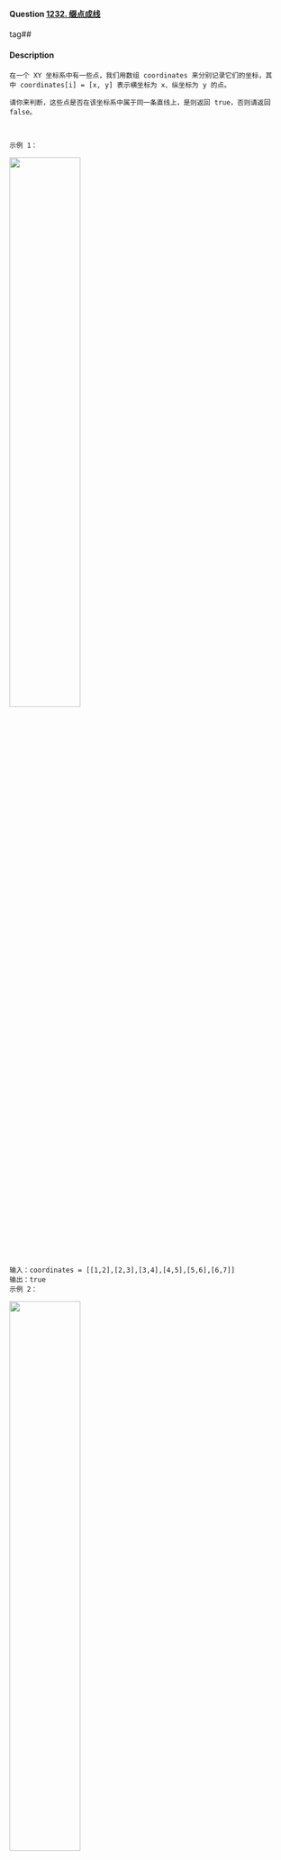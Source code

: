 #### Question [1232. 缀点成线](https://leetcode-cn.com/problems/check-if-it-is-a-straight-line/)

tag##



#### Description

```
在一个 XY 坐标系中有一些点，我们用数组 coordinates 来分别记录它们的坐标，其中 coordinates[i] = [x, y] 表示横坐标为 x、纵坐标为 y 的点。

请你来判断，这些点是否在该坐标系中属于同一条直线上，是则返回 true，否则请返回 false。

 

示例 1：

```

<img src="https://raw.githubusercontent.com/jontyzheng/leetcode-journal/master/2020-12-17-%E6%95%B0%E5%AD%A6-1232-%E7%BC%80%E7%82%B9%E6%88%90%E7%BA%BF/untitled-diagram-1.jpg" width="50%">



```
输入：coordinates = [[1,2],[2,3],[3,4],[4,5],[5,6],[6,7]]
输出：true
示例 2：

```

<img src="https://raw.githubusercontent.com/jontyzheng/leetcode-journal/master/2020-12-17-%E6%95%B0%E5%AD%A6-1232-%E7%BC%80%E7%82%B9%E6%88%90%E7%BA%BF/untitled-diagram-2.jpg" width="50%">

```
输入：coordinates = [[1,1],[2,2],[3,4],[4,5],[5,6],[7,7]]
输出：false
 

提示：

2 <= coordinates.length <= 1000
coordinates[i].length == 2
-10^4 <= coordinates[i][0], coordinates[i][1] <= 10^4
coordinates 中不含重复的点

来源：力扣（LeetCode）
链接：https://leetcode-cn.com/problems/check-if-it-is-a-straight-line
著作权归领扣网络所有。商业转载请联系官方授权，非商业转载请注明出处。
```









#### Code

```java
class Solution {
    //执行用时：1 ms
    public boolean checkStraightLine(int[][] coordinates) {
        boolean isStraightLine = true;
        int rows = coordinates.length;

        double deltaY0 = coordinates[1][1] - coordinates[0][1];
        double deltaX0 = coordinates[1][0] - coordinates[0][0];
        
        if (rows == 2)
            return true;
        
        if (deltaX0 == 0) {                 //  update: 分垂直线斜率不存在的情况
            for (int i = 2; i < rows; i++) {
                double delX = coordinates[i][0] - coordinates[0][0];
                if (delX != 0) {
                    return false;
                }
            }
        }
        else {
            double k = deltaY0/deltaX0;
            for (int i = 2; i < rows; i++) {
                double delY = coordinates[i][1] - coordinates[0][1];
                double delX = coordinates[i][0] - coordinates[0][0];                
                double slope = delY / delX;
                if (slope != k) {
                    isStraightLine = false;
                    break;
                }
            }
        }
        return isStraightLine;
    }
}
```







#### 分析

现有一组坐标, 要求判断它们在同一条直线上.

基本思路是求斜率, 如果有偏移的点就可以知道这一组点不位于同一条直线上.

> 斜率公式:
>
> k = (y1 - y0) / (x1 = x0)



分别计算前后两点(或者每一点与第一点之间的斜率), 以第一个点和第二点之间的斜率为基准. 每次求出后面的点和第一个点之间的斜率.

若遇到不一致的点说明偏移直线, 可判断为该组坐标不在同一条直线上.



因为除法的结果要用作数值比较, 所以除法的结果应该用 double 接收.





#### 测试用例过滤

##### I.整数的除法取整

<img src="https://raw.githubusercontent.com/jontyzheng/leetcode-journal/master/2020-12-17-%E6%95%B0%E5%AD%A6-1232-%E7%BC%80%E7%82%B9%E6%88%90%E7%BA%BF/slope1.PNG" width="50%">



```java
class Solution {
    public boolean checkStraightLine(int[][] coordinates) {
        int rows = coordinates.length;
        int k = 0;
        
        k = (coordinates[1][1] - coordinates[0][1]) / (coordinates[1][0] - coordinates[0][0]);

        boolean isStraightLine = true;
        
        if (rows == 2)
            return true;

        outer:
        for (int i = 2; i < rows; i++) {
            for (int j = 0; j < 2; j++) {
                int deltaY = coordinates[i][1] - coordinates[0][1];
                int deltaX = coordinates[i][0] - coordinates[0][0];
                int slope = deltaY / deltaX;
                if (slope != k) {
                    isStraightLine = false;
                    break outer;
                }
            }
        }
        return isStraightLine;
    }
}
```



```
输入：[[1,1],[2,2],[3,4],[4,5],[5,6],[7,7]]
输出：true
预期：false
```

> 解释:
>
> k<sub>0</sub> 为 1, (4-2)/(3/1) = 1 (1.5 被截取) 导致相等, 没有判断出来. 所以造成会返回 true.



###### 方法: 修改斜率的计算公式

修改 deltaY 和 deltaX 的接收类型, 浮点数之间的运算可以得到除法额的完整小数.





##### II.分母为零的规则

<img src="https://raw.githubusercontent.com/jontyzheng/leetcode-journal/master/2020-12-17-%E6%95%B0%E5%AD%A6-1232-%E7%BC%80%E7%82%B9%E6%88%90%E7%BA%BF/slope2.PNG" width="50%">



```java
class Solution {
    public boolean checkStraightLine(int[][] coordinates) {
        int rows = coordinates.length;
        double k = 0.0;
        
        k = (coordinates[1][1] - coordinates[0][1]) / (coordinates[1][0] - coordinates[0][0]);

        boolean isStraightLine = true;
        
        if (rows == 2)
            return true;
        
        for (int i = 2; i < rows; i++) {    //  update: 删除内循环因子 j, 循环体中并没有用到        
            double deltaY = coordinates[i][1] - coordinates[0][1];  
            //  update: 修改 deltaY 的 int 为 double 
            double deltaX = coordinates[i][0] - coordinates[0][0];
            double slope = deltaY / deltaX; //  update: 修改 int 为 double
            if (slope != k) {
                isStraightLine = false;
                break;
            }            
        }
        return isStraightLine;
    }
}
```



```
执行出错信息：
Line 6: java.lang.ArithmeticException: / by zero
最后执行的输入：
[[0,0],[0,1],[0,-1]]
```

> 解释:
>
> 当整数除以 0 的时候会抛出数学异常.
>
> (1-0) / (0 - 0)



###### 方法: 分情况讨论

已知两点坐标求斜率没有别的方法, 所以分情况讨论.

直线垂直于 y 轴属于直线斜率不存在的情况.

分情况讨论:

①. 当 k 不存在的时候, 最开始两点位于同一条垂线上, 横坐标之差为 0, 这时候依次比较后面的点与第一个点的**横坐标之差**是否为 0. 

如果位于后面的点的横坐标与第一个点的横坐标之差为 0, 说明总是在同一条垂线上. 若有偏移则返回 false;

②. 当 k 不存在, 按照前面的方法比较**斜率**.







##### III.斜率的整除截取

<img src="https://raw.githubusercontent.com/jontyzheng/leetcode-journal/master/2020-12-17-%E6%95%B0%E5%AD%A6-1232-%E7%BC%80%E7%82%B9%E6%88%90%E7%BA%BF/slope3.PNG" width="50%">



```java
class Solution {
    //49/79
    public boolean checkStraightLine(int[][] coordinates) {
        boolean isStraightLine = true;
        int rows = coordinates.length;

        int deltaY0 = coordinates[1][1] - coordinates[0][1];
        int deltaX0 = coordinates[1][0] = coordinates[0][0];
        
        if (rows == 2)
            return true;
        
        if (deltaX0 == 0) {				//  update: 分垂直线斜率不存在的情况
            for (int i = 2; i < rows; i++) {
                int delX = coordinates[i][0] - coordinates[0][0];
                if (delX != 0) {
                    return false;
                }
            }
        }
        else {
            int k = deltaY0/deltaX0;
            for (int i = 2; i < rows; i++) {
                double delX = coordinates[i][0] - coordinates[0][0];
                double delY = coordinates[i][1] - coordinates[0][1];
                double slope = delY / delX;
                if (slope != k) {
                    isStraightLine = false;
                    break;
                }
            }
        }
        return isStraightLine;
    }
}
```



```
输入：[[2,1],[4,2],[6,3]]
输出：false
预期结果：true
```

> 解释:
>
> 基础斜率 k: 出现过的问题.
>
> 公式用的都是 int, 除法截取.

###### 方法: 将涉及到斜率计算的变量设为 double 类型





##### V.非代码逻辑问题

<img src="https://raw.githubusercontent.com/jontyzheng/leetcode-journal/master/2020-12-17-%E6%95%B0%E5%AD%A6-1232-%E7%BC%80%E7%82%B9%E6%88%90%E7%BA%BF/slope4.PNG" width="50%">



```java
class Solution {
    public boolean checkStraightLine(int[][] coordinates) {
        boolean isStraightLine = true;
        int rows = coordinates.length;

        double deltaY0 = coordinates[1][1] - coordinates[0][1];
        double deltaX0 = coordinates[1][0] = coordinates[0][0];
        
        if (rows == 2)
            return true;
        
        if (deltaX0 == 0) {                 //  update: 分垂直线斜率不存在的情况
            for (int i = 2; i < rows; i++) {
                double delX = coordinates[i][0] - coordinates[0][0];
                if (delX != 0) {
                    return false;
                }
            }
        }
        else {
            double k = deltaY0/deltaX0;		//	update: 将斜率运算的变量类型设置为浮点类型
            for (int i = 2; i < rows; i++) {
                double delY = coordinates[i][1] - coordinates[0][1];
                double delX = coordinates[i][0] - coordinates[0][0];                
                double slope = delY / delX;
                if (slope != k) {
                    isStraightLine = false;
                    break;
                }
            }
        }
        return isStraightLine;
    }
}
```



```
输入：[[2,4],[2,5],[2,8]]
输出：false
预期：true
```

> 解释:
>
> 同在垂直线上的一排
>
> 第四行代码出现手误

###### 方法: 检查代码

`double deltaX0 = coordinates[1][0] = coordinates[0][0];`



##### VI. 修改

```java
class Solution {
    //执行用时：1 ms
    public boolean checkStraightLine(int[][] coordinates) {
        boolean isStraightLine = true;
        int rows = coordinates.length;

        double deltaY0 = coordinates[1][1] - coordinates[0][1];
        double deltaX0 = coordinates[1][0] - coordinates[0][0];
        
        if (rows == 2)
            return true;
        
        if (deltaX0 == 0) {                 //  update: 分垂直线斜率不存在的情况
            for (int i = 2; i < rows; i++) {
                double delX = coordinates[i][0] - coordinates[0][0];
                if (delX != 0) {
                    return false;
                }
            }
        }
        else {
            double k = deltaY0/deltaX0;
            for (int i = 2; i < rows; i++) {
                double delY = coordinates[i][1] - coordinates[0][1];
                double delX = coordinates[i][0] - coordinates[0][0];                
                double slope = delY / delX;
                if (slope != k) {
                    isStraightLine = false;
                    break;
                }
            }
        }
        return isStraightLine;
    }
}
```



```
执行用时：1 ms, 在所有 Java 提交中击败了10.19%的用户
```







#### 讲讲你一开始的想法

一开始就想到了直线斜率.

在实际运算的过程发现原来我没有考虑到"整数除法截取", 也没有考虑到"斜率不存在"的情况.

哇真的是.





#### 本期leetcode	

两点之间求斜率, 涉及到除法结果的相互匹配, 使用浮点类型.

程序中使用斜率也要考虑直线斜率不存在的情况.



